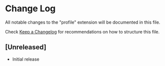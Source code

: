 # Change Log

All notable changes to the "profile" extension will be documented in this file.

Check [Keep a Changelog](http://keepachangelog.com/) for recommendations on how to structure this file.

## [Unreleased]

- Initial release